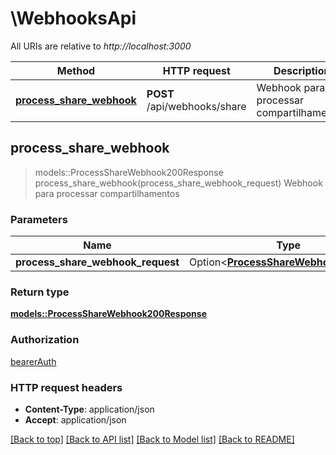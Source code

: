 # \WebhooksApi

All URIs are relative to *http://localhost:3000*

Method | HTTP request | Description
------------- | ------------- | -------------
[**process_share_webhook**](WebhooksApi.md#process_share_webhook) | **POST** /api/webhooks/share | Webhook para processar compartilhamentos



## process_share_webhook

> models::ProcessShareWebhook200Response process_share_webhook(process_share_webhook_request)
Webhook para processar compartilhamentos

### Parameters


Name | Type | Description  | Required | Notes
------------- | ------------- | ------------- | ------------- | -------------
**process_share_webhook_request** | Option<[**ProcessShareWebhookRequest**](ProcessShareWebhookRequest.md)> |  |  |

### Return type

[**models::ProcessShareWebhook200Response**](processShareWebhook_200_response.md)

### Authorization

[bearerAuth](../README.md#bearerAuth)

### HTTP request headers

- **Content-Type**: application/json
- **Accept**: application/json

[[Back to top]](#) [[Back to API list]](../README.md#documentation-for-api-endpoints) [[Back to Model list]](../README.md#documentation-for-models) [[Back to README]](../README.md)

